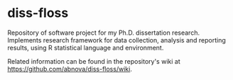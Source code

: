 diss-floss
==========

Repository of software project for my Ph.D. dissertation research. Implements research framework for data collection, analysis and reporting results, using R statistical language and environment.

Related information can be found in the repository's wiki at https://github.com/abnova/diss-floss/wiki.
